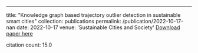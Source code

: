 ---
title: "Knowledge graph based trajectory outlier detection in sustainable smart cities"
collection: publications
permalink: /publication/2022-10-17-nan
date: 2022-10-17
venue: 'Sustainable Cities and Society'
[Download paper here](https://scholar.google.com/citations?view_op=view_citation&hl=en&user=CCckbEUAAAAJ&citation_for_view=CCckbEUAAAAJ:BUYA1_V_uYcC)

citation count: 15.0